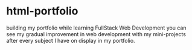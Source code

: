 # html-portfolio
building my portfolio while learning FullStack Web Development
you can see my gradual improvement in web development with my mini-projects after every subject I have on display in my portfolio.
